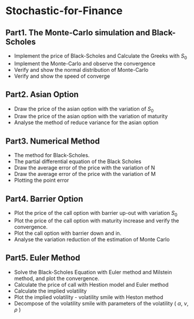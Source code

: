 # Stochastic-for-Finance

## Part1. The Monte-Carlo simulation and Black-Scholes
- Implement the price of Black-Scholes and Calculate the Greeks with $S_0$
- Implement the Monte-Carlo and observe the convergence
- Verify and show the normal distribution of Monte-Carlo
- Verify and show the speed of converge

## Part2. Asian Option 
- Draw the price of the asian option with the variation of $S_0$
- Draw the price of the asian option with the variation of maturity
- Analyse the method of reduce variance for the asian option

## Part3. Numerical Method

- The method for Black-Scholes.
- The partial differential equation of the Black Scholes
- Draw the average error of the price with the variation of N
- Draw the average error of the price with the variation of M
- Plotting the point error

## Part4. Barrier Option
- Plot the price of the call option with barrier up-out with variation $S_0$
- Plot the price of the call option with maturity increase and verify the convergence.
- Plot the call option with barrier down and in.
- Analyse the variation reduction of the estimation of Monte Carlo 

## Part5. Euler Method
- Solve the Black-Scholes Equation with Euler method and Milstein method, and plot the convergence.
- Calculate the price of call with Hestion model and Euler method
- Calculate the implied volatility
- Plot the implied volatility - volatility smile with Heston method
- Decompose of the volatility smile with parameters of the volatility ( $\alpha$, $\nu$, $\rho$ )
